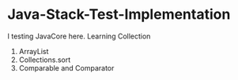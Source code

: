 # Java-Stack-Test-Implementation
I testing JavaCore here.
Learning Collection
1. ArrayList
2. Collections.sort 
3. Comparable and Comparator